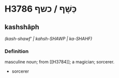 # H3786 כַּשָּׁף / כשף

## kashshâph

_(kash-shawf' | kahsh-SHAWP | ka-SHAHF)_

### Definition

masculine noun; from [[H3784]]; a magician; sorcerer.

- sorcerer
